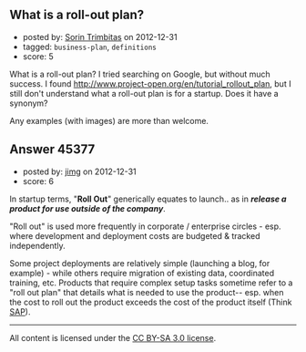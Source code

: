 ## What is a roll-out plan?

- posted by: [Sorin Trimbitas](https://stackexchange.com/users/-1/22326-sorin-trimbitas) on 2012-12-31
- tagged: `business-plan`, `definitions`
- score: 5

What is a roll-out plan? I tried searching on Google, but without much success. I found http://www.project-open.org/en/tutorial_rollout_plan, but I still don't understand what a roll-out plan is for a startup. Does it have a synonym? 

Any examples (with images) are more than welcome.



## Answer 45377

- posted by: [jimg](https://stackexchange.com/users/-1/2380-jimg) on 2012-12-31
- score: 6

<p>In startup terms, "<strong>Roll Out</strong>" generically equates to launch.. as in <strong><em>release a product for use outside of the company</em></strong>. </p>

<p>"Roll out" is used more frequently in corporate / enterprise circles - esp. where development and deployment costs are budgeted &amp; tracked independently.</p>

<p>Some project deployments are relatively simple (launching a blog, for example) - while others require migration of existing data, coordinated training, etc. Products that require complex setup tasks sometime refer to a "roll out plan" that details what is needed to use the product-- esp. when the cost to roll out the product exceeds the cost of the product itself (Think <a href="http://www.sap.com/">SAP</a>).  </p>




---

All content is licensed under the [CC BY-SA 3.0 license](https://creativecommons.org/licenses/by-sa/3.0/).
